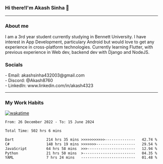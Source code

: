 <h3>Hi there!I'm Akash Sinha 👋</h3>

--- 

<h3>About me</h3>
I am a 3rd year student currently studying in Bennett University. I have interest in App Development, particulary Android but would love to get any experience in cross-platform technologies. Currently learning Flutter, with previous experience in Web dev, backend dev with Django and NodeJS.

<h3>Socials</h3>
 - Email: akashsinha432003@gmail.com<br>
 - Discord: @Akash8760<br>
 - LinkedIn: www.linkedin.com/in/akash4323<br>


---

<h3>My Work Habits</h3>

[![wakatime](https://wakatime.com/badge/user/938b2951-49cf-4810-9b9e-c17cde3d3343.svg)](https://wakatime.com/@938b2951-49cf-4810-9b9e-c17cde3d3343)

<!--START_SECTION:waka-->

```txt
From: 26 December 2022 - To: 15 June 2024

Total Time: 502 hrs 6 mins

Dart               214 hrs 35 mins >>>>>>>>>>>--------------   42.74 %
C#                 148 hrs 19 mins >>>>>>>------------------   29.54 %
JavaScript         64 hrs 58 mins  >>>----------------------   12.94 %
Python             21 hrs 50 mins  >------------------------   04.35 %
YAML               7 hrs 24 mins   -------------------------   01.48 %
```

<!--END_SECTION:waka-->

